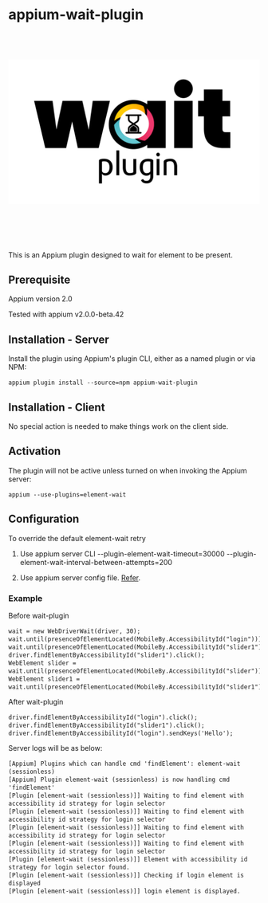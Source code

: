 # appium-wait-plugin

<h1 align="center">
	<br>
	<img src="images/AppiumWait2.gif" alt="AppiumWait2">
	<br>
	<br>
	<br>
</h1>

This is an Appium plugin designed to wait for element to be present.

## Prerequisite

Appium version 2.0

Tested with appium v2.0.0-beta.42

## Installation - Server

Install the plugin using Appium's plugin CLI, either as a named plugin or via NPM:

```
appium plugin install --source=npm appium-wait-plugin
```

## Installation - Client

No special action is needed to make things work on the client side.

## Activation

The plugin will not be active unless turned on when invoking the Appium server:

```
appium --use-plugins=element-wait
```

## Configuration

To override the default element-wait retry
1. Use appium server CLI
	--plugin-element-wait-timeout=30000
	--plugin-element-wait-interval-between-attempts=200
	

2. Use appium server config file. [Refer](https://github.com/AppiumTestDistribution/appium-wait-plugin/blob/main/server-config.json). 
### Example


Before wait-plugin 

```
wait = new WebDriverWait(driver, 30);
wait.until(presenceOfElementLocated(MobileBy.AccessibilityId("login"))).click();
wait.until(presenceOfElementLocated(MobileBy.AccessibilityId("slider1")));
driver.findElementByAccessibilityId("slider1").click();
WebElement slider = wait.until(presenceOfElementLocated(MobileBy.AccessibilityId("slider")));
WebElement slider1 = wait.until(presenceOfElementLocated(MobileBy.AccessibilityId("slider1")));
```


After wait-plugin 

```
driver.findElementByAccessibilityId("login").click();
driver.findElementByAccessibilityId("slider1").click();
driver.findElementByAccessibilityId("login").sendKeys('Hello');
```

Server logs will be as below:

```
[Appium] Plugins which can handle cmd 'findElement': element-wait (sessionless)
[Appium] Plugin element-wait (sessionless) is now handling cmd 'findElement'
[Plugin [element-wait (sessionless)]] Waiting to find element with accessibility id strategy for login selector
[Plugin [element-wait (sessionless)]] Waiting to find element with accessibility id strategy for login selector
[Plugin [element-wait (sessionless)]] Waiting to find element with accessibility id strategy for login selector
[Plugin [element-wait (sessionless)]] Waiting to find element with accessibility id strategy for login selector
[Plugin [element-wait (sessionless)]] Element with accessibility id strategy for login selector found.
[Plugin [element-wait (sessionless)]] Checking if login element is displayed
[Plugin [element-wait (sessionless)]] login element is displayed.
```
